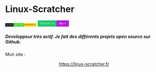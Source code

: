 
# Linux-Scratcher
<p>
  <img src="image.svg" width="100" style="margin:0; padding:0; border:0;"/>
  <img src="truc.svg" width="100" style="margin:0; padding:0; border:0;"/>
</p>


<!--![Scratch logo S](https://github.com/Linux-Scratcher/Linux-Scratcher/assets/122288570/2eab72c7-9410-4f7f-821a-e7eda042f575)-->

<h5>Developpeur très actif. Je fait des différents projets open source sur Github.</h5></h5>






Mon site :
 <center>
   <a href="https://linux-scratcher.fr" class="name">https://linux-scratcher.fr</a></h5>

  
   </div>
</center>
